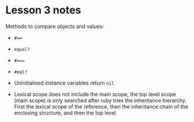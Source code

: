 # Lesson 3 notes

Methods to compare objects and values:

- `#==`
- `equal?`
- `#===`
- `#eql?`

- Uninitialised instance variables return `nil`
- Lexical scope does not include the main scope, the top level scope (main scope) is only searched after ruby tries the inheritance hierarchy. First the lexical scope of the reference, then the inheritance chain of the enclosing structure, and then the top level.
